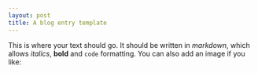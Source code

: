 ```yaml
---
layout: post
title: A blog entry template
---
```


This is where your text should go. It should be written in *markdown*, which allows *italics*, **bold** and `code` formatting. You can also add an image if you like:

